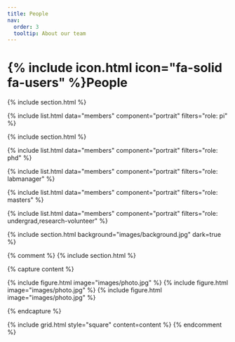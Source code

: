 ```yaml
---
title: People
nav:
  order: 3
  tooltip: About our team
---
```


# {% include icon.html icon="fa-solid fa-users" %}People

{% include section.html %}

{% include list.html data="members" component="portrait" filters="role: pi" %}

{% include section.html %}

{% include list.html data="members" component="portrait" filters="role: phd" %}

{% include list.html data="members" component="portrait" filters="role: labmanager" %}

{% include list.html data="members" component="portrait" filters="role: masters" %}

{% include list.html data="members" component="portrait" filters="role: undergrad,research-volunteer" %}



{% include section.html background="images/background.jpg" dark=true %}



{% comment %}
{% include section.html %}

{% capture content %}

{% include figure.html image="images/photo.jpg" %}
{% include figure.html image="images/photo.jpg" %}
{% include figure.html image="images/photo.jpg" %}

{% endcapture %}

{% include grid.html style="square" content=content %}
{% endcomment %}
